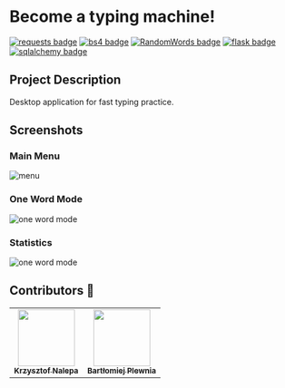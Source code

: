 # Become a typing machine!

[![requests badge](https://img.shields.io/badge/requests-2.23.0-red)](https://requests.readthedocs.io/en/master/)
[![bs4 badge](https://img.shields.io/badge/bs4-4.9.0-yellow)](https://www.crummy.com/software/BeautifulSoup/bs4/doc/)
[![RandomWords badge](https://img.shields.io/badge/RandomWords-0.2.1-green)](https://libraries.io/pypi/RandomWords)
[![flask badge](https://img.shields.io/badge/flask-1.1.2-blue)](https://pypi.org/project/Flask/)
[![sqlalchemy badge](https://img.shields.io/badge/flask--SQLAlchemy-2.4.1-blueviolet)](https://pypi.org/project/Flask-SQLAlchemy/)



## Project Description

Desktop application for fast typing practice.

## Screenshots
### Main Menu
![menu](https://github.com/kraleppa/become-typing-machine/blob/master/ReadmeImg/bcm1.png)

### One Word Mode
![one word mode](https://github.com/kraleppa/become-typing-machine/blob/master/ReadmeImg/bcm2.png)

### Statistics
![one word mode](https://github.com/kraleppa/become-typing-machine/blob/master/ReadmeImg/bcm3.png)

## Contributors :mushroom:
<table>
  <tr>
    <td align="center"><a href="https://github.com/kraleppa"><img src="https://avatars1.githubusercontent.com/u/56135216?s=460&u=359e017d16c70a31d3bdb086172308cc6f045acf&v=4" width="100px;" alt=""/><br /><sub><b>Krzysztof Nalepa</b></sub></a><br /></td>
    <td align="center"><a href="https://github.com/Ilargi12"><img src="https://avatars3.githubusercontent.com/u/45597301?s=460&u=0e984d3e0a187a6fb0b8a776b4754b8ceed2041c&v=4" width="100px;" alt=""/><br /><sub><b>Bartłomiej Plewnia</b></sub></a><br />
    </td>
  </tr>
</table>
